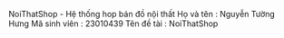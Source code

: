 NoiThatShop - Hệ thống hop bán đồ nội thất 
Họ và tên : Nguyễn Tường Hưng
Mã sinh viên : 23010439 
Tên đề tài : NoiThatShop